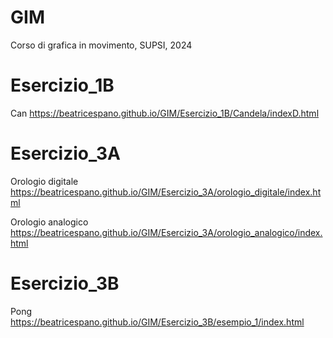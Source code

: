 # GIM
Corso di grafica in movimento, SUPSI, 2024

# Esercizio_1B
Can
https://beatricespano.github.io/GIM/Esercizio_1B/Candela/indexD.html
# Esercizio_3A
Orologio digitale
https://beatricespano.github.io/GIM/Esercizio_3A/orologio_digitale/index.html

Orologio analogico
https://beatricespano.github.io/GIM/Esercizio_3A/orologio_analogico/index.html

# Esercizio_3B
Pong
https://beatricespano.github.io/GIM/Esercizio_3B/esempio_1/index.html